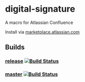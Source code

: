 # digital-signature

A macro for Atlassian Confluence

Install via [marketplace.atlassian.com](https://marketplace.atlassian.com/plugins/com.baloise.confluence.digital-signature)

## Builds

### [release](https://github.com/baloise/digital-signature/tree/gh-pages/release) [![Build Status](https://travis-ci.org/baloise/digital-signature.svg?branch=release)](https://travis-ci.org/baloise/digital-signature/branches)

### [master](https://github.com/baloise/digital-signature/tree/gh-pages/master) [![Build Status](https://travis-ci.org/baloise/digital-signature.svg?branch=master)](https://travis-ci.org/baloise/digital-signature/branches)
